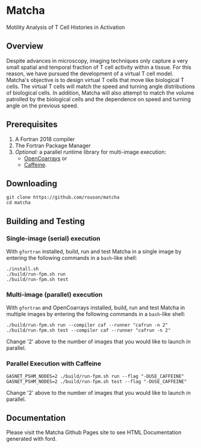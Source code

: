 Matcha
======
Motility Analysis of T Cell Histories in Activation

Overview
--------
Despite advances in microscopy, imaging techniques only capture a very small spatial and temporal fraction of T cell activity within a tissue. For this reason, we have pursued the development of a virtual T cell model. Matcha's objective is to design virtual T cells that move like biological T cells. The virtual T cells will match the speed and turning angle distributions of biological cells. In addition, Matcha will also attempt to match the volume patrolled by the biological cells and the dependence on speed and turning angle on the previous speed.


Prerequisites
-------------
1. A Fortran 2018 compiler
2. The Fortran Package Manager
3. *Optional:* a parallel runtime library for multi-image execution:
    - [OpenCoarrays] or
    - [Caffeine].

Downloading
-----------
```
git clone https://github.com/rouson/matcha
cd matcha
```
Building and Testing
--------------------
### Single-image (serial) execution
With `gfortran` installed, build, run and test Matcha in a single image by entering the following commands in a `bash`-like shell:
```
./install.sh
./build/run-fpm.sh run
./build/run-fpm.sh test
```
### Multi-image (parallel) execution
With `gfortran` and OpenCoarrays installed, build, run and test Matcha in multiple images by entering the following commands in a `bash`-like shell:
```
./build/run-fpm.sh run --compiler caf --runner "cafrun -n 2"
./build/run-fpm.sh test --compiler caf --runner "cafrun -n 2"
```
Change '2' above to the number of images that you would like to launch in parallel.

### Parallel Execution with Caffeine
```
GASNET_PSHM_NODES=2 ./build/run-fpm.sh run --flag "-DUSE_CAFFEINE"
GASNET_PSHM_NODES=2 ./build/run-fpm.sh test --flag "-DUSE_CAFFEINE"
```
Change '2' above to the number of images that you would like to launch in parallel.

## Documentation
Please visit the Matcha Github Pages site to see HTML Documentation generated with ford.

[OpenCoarrays]: https://github.com/sourceryinstitute/opencoarrays
[Caffeine]: https://go.lbl.gov/caffeine
